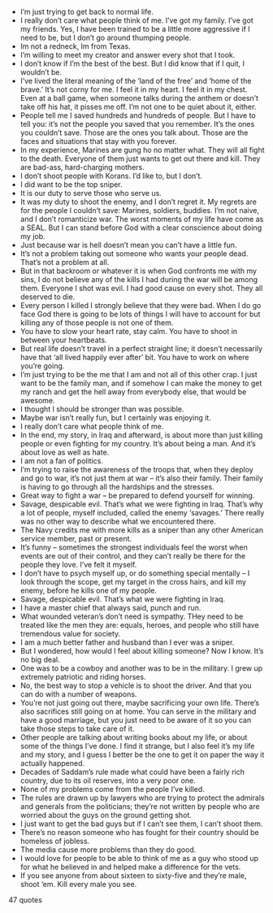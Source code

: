  - I’m just trying to get back to normal life.
 - I really don’t care what people think of me. I’ve got my family. I’ve got my friends. Yes, I have been trained to be a little more aggressive if I need to be, but I don’t go around thumping people.
 - Im not a redneck, Im from Texas.
 - I’m willing to meet my creator and answer every shot that I took.
 - I don’t know if I’m the best of the best. But I did know that if I quit, I wouldn’t be.
 - I’ve lived the literal meaning of the ‘land of the free’ and ‘home of the brave.’ It’s not corny for me. I feel it in my heart. I feel it in my chest. Even at a ball game, when someone talks during the anthem or doesn’t take off his hat, it pisses me off. I’m not one to be quiet about it, either.
 - People tell me I saved hundreds and hundreds of people. But I have to tell you: it’s not the people you saved that you remember. It’s the ones you couldn’t save. Those are the ones you talk about. Those are the faces and situations that stay with you forever.
 - In my experience, Marines are gung ho no matter what. They will all fight to the death. Everyone of them just wants to get out there and kill. They are bad-ass, hard-charging mothers.
 - I don’t shoot people with Korans. I’d like to, but I don’t.
 - I did want to be the top sniper.
 - It is our duty to serve those who serve us.
 - It was my duty to shoot the enemy, and I don’t regret it. My regrets are for the people I couldn’t save: Marines, soldiers, buddies. I’m not naive, and I don’t romanticize war. The worst moments of my life have come as a SEAL. But I can stand before God with a clear conscience about doing my job.
 - Just because war is hell doesn’t mean you can’t have a little fun.
 - It’s not a problem taking out someone who wants your people dead. That’s not a problem at all.
 - But in that backroom or whatever it is when God confronts me with my sins, I do not believe any of the kills I had during the war will be among them. Everyone I shot was evil. I had good cause on every shot. They all deserved to die.
 - Every person I killed I strongly believe that they were bad. When I do go face God there is going to be lots of things I will have to account for but killing any of those people is not one of them.
 - You have to slow your heart rate, stay calm. You have to shoot in between your heartbeats.
 - But real life doesn’t travel in a perfect straight line; it doesn’t necessarily have that ‘all lived happily ever after’ bit. You have to work on where you’re going.
 - I’m just trying to be the me that I am and not all of this other crap. I just want to be the family man, and if somehow I can make the money to get my ranch and get the hell away from everybody else, that would be awesome.
 - I thought I should be stronger than was possible.
 - Maybe war isn’t really fun, but I certainly was enjoying it.
 - I really don’t care what people think of me.
 - In the end, my story, in Iraq and afterward, is about more than just killing people or even fighting for my country. It’s about being a man. And it’s about love as well as hate.
 - I am not a fan of politics.
 - I’m trying to raise the awareness of the troops that, when they deploy and go to war, it’s not just them at war – it’s also their family. Their family is having to go through all the hardships and the stresses.
 - Great way to fight a war – be prepared to defend yourself for winning.
 - Savage, despicable evil. That’s what we were fighting in Iraq. That’s why a lot of people, myself included, called the enemy ‘savages.’ There really was no other way to describe what we encountered there.
 - The Navy credits me with more kills as a sniper than any other American service member, past or present.
 - It’s funny – sometimes the strongest individuals feel the worst when events are out of their control, and they can’t really be there for the people they love. I’ve felt it myself.
 - I don’t have to psych myself up, or do something special mentally – I look through the scope, get my target in the cross hairs, and kill my enemy, before he kills one of my people.
 - Savage, despicable evil. That’s what we were fighting in Iraq.
 - I have a master chief that always said, punch and run.
 - What wounded veteran’s don’t need is sympathy. THey need to be treated like the men they are: equals, heroes, and people who still have tremendous value for society.
 - I am a much better father and husband than I ever was a sniper.
 - But I wondered, how would I feel about killing someone? Now I know. It’s no big deal.
 - One was to be a cowboy and another was to be in the military. I grew up extremely patriotic and riding horses.
 - No, the best way to stop a vehicle is to shoot the driver. And that you can do with a number of weapons.
 - You’re not just going out there, maybe sacrificing your own life. There’s also sacrifices still going on at home. You can serve in the military and have a good marriage, but you just need to be aware of it so you can take those steps to take care of it.
 - Other people are talking about writing books about my life, or about some of the things I’ve done. I find it strange, but I also feel it’s my life and my story, and I guess I better be the one to get it on paper the way it actually happened.
 - Decades of Saddam’s rule made what could have been a fairly rich country, due to its oil reserves, into a very poor one.
 - None of my problems come from the people I’ve killed.
 - The rules are drawn up by lawyers who are trying to protect the admirals and generals from the politicians; they’re not written by people who are worried about the guys on the ground getting shot.
 - I just want to get the bad guys but if I can’t see them, I can’t shoot them.
 - There’s no reason someone who has fought for their country should be homeless of jobless.
 - The media cause more problems than they do good.
 - I would love for people to be able to think of me as a guy who stood up for what he believed in and helped make a difference for the vets.
 - If you see anyone from about sixteen to sixty-five and they’re male, shoot ’em. Kill every male you see.

47 quotes